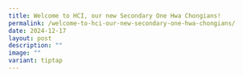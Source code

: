 ```yaml
---
title: Welcome to HCI, our new Secondary One Hwa Chongians!
permalink: /welcome-to-hci-our-new-secondary-one-hwa-chongians/
date: 2024-12-17
layout: post
description: ""
image: ""
variant: tiptap
---
```

